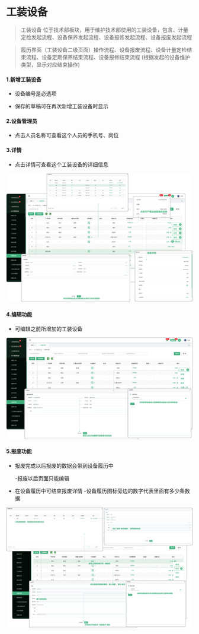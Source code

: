 # 工装设备
> 工装设备 位于技术部板块，用于维护技术部使用的工装设备，包含、计量定检发起流程、设备保养发起流程、设备报修发起流程、设备报废发起流程

> 履历界面（工装设备二级页面）操作流程、设备报废流程、设备计量定检结束流程、设备定期保养结束流程、设备报修结束流程 (根据发起的设备维护类型，显示对应结束操作)

#### 1.新增工装设备

* 设备编号是必选项

* 保存的草稿可在再次新增工装设备时显示

#### 2.设备管理员

* 点击人员名称可查看这个人员的手机号、岗位

#### 3.详情

* 点击详情可查看这个工装设备的详细信息


![如图所示](../file/jsgzsb.png )

#### 4.编辑功能

* 可编辑之前所增加的工装设备

![如图所示](../file/jsgzsb2.png )


#### 5.报废功能

* 报废完成以后报废的数据会带到设备履历中

  -报废以后页面只能编辑

* 在设备履历中可结束报废详情
  -设备履历图标旁边的数字代表里面有多少条数据

![如图所示](../file/jsgzsb3.png )